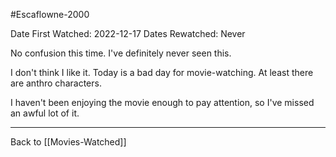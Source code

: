 #Escaflowne-2000

Date First Watched:  2022-12-17
Dates Rewatched:  Never

No confusion this time.  I've definitely never seen this.

I don't think I like it.  Today is a bad day for movie-watching.  At least there are anthro characters.

I haven't been enjoying the movie enough to pay attention, so I've missed an awful lot of it.

---
Back to [[Movies-Watched]]

